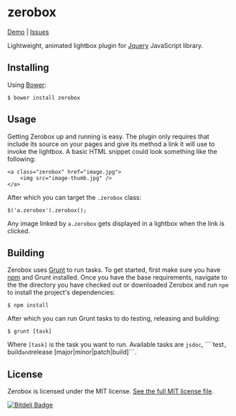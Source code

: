 zerobox
=======

[Demo](http://goo.gl/30rcg) | [Issues](https://github.com/kolodny/zerobox/issues)

Lightweight, animated lightbox plugin for [Jquery](http://jquery.com) JavaScript library.

## Installing

Using [Bower](http://bower.io/):

    $ bower install zerobox

## Usage

Getting Zerobox up and running is easy. The plugin only requires that include its source on your pages and give its method a link it will use to invoke the lightbox. A basic HTML snippet could look something like the following:

    <a class="zerobox" href="image.jpg">
        <img src="image-thumb.jpg" />
    </a>

After which you can target the ```.zerobox``` class:

    $('a.zerobox').zerobox();

Any image linked by ```a.zerobox``` gets displayed in a lightbox when the link is clicked.

## Building

Zerobox uses [Grunt](http://gruntjs.com/) to run tasks. To get started, first make sure you have [npm](https://npmjs.org/) and Grunt installed. Once you have the base requirements, navigate to the the directory you have checked out or downloaded Zerobox and run ```npm``` to install the project's dependencies:

    $ npm install

After which you can run Grunt tasks to do testing, releasing and building:

    $ grunt [task]

Where ```[task]``` is the task you want to run. Available tasks are ```jsdoc```, ````test```, ```build``` and ```release [major|minor|patch|build]```.

## License

Zerobox is licensed under the MIT license. [See the full MIT license file](https://raw.github.com/kolodny/zerobox/master/LICENSE).

[![Bitdeli Badge](https://d2weczhvl823v0.cloudfront.net/kolodny/zerobox/trend.png)](https://bitdeli.com/free "Bitdeli Badge")